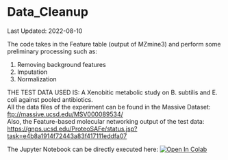 # Data_Cleanup

Last Updated: 2022-08-10

The code takes in the Feature table (output of MZmine3) and perform some preliminary processing such as:
1) Removing background features
2) Imputation
3) Normalization

THE TEST DATA USED IS: A Xenobitic metabolic study on B. subtilis and E. coli against pooled antibiotics. </br>
All the data files of the experiment can be found in the Massive Dataset: ftp://massive.ucsd.edu/MSV000089534/ </br>
Also, the Feature-based molecular networking output of the test data:</br> https://gnps.ucsd.edu/ProteoSAFe/status.jsp?task=e4b8a1914f72443a83f417111eddfa07

The Jupyter Notebook can be directly executed here: [![Open In Colab](https://colab.research.google.com/assets/colab-badge.svg)](https://colab.research.google.com/github/abzer005/Data_Cleanup/tree/main/Data_Cleanup_updates)
